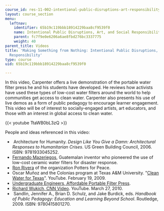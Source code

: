 ```yaml
---
course_id: res-11-002-intentional-public-disruptions-art-responsibility-and-pedagogy-fall-2017
layout: course_section
menu:
  leftnav:
    identifier: 65b19c119bbb18914229baa8cf9539f0
    name: Intentional Public Disruptions, Art, and Social Responsibility
    parent: fc7f9e0e6206a6ae8fbd276bc3337775
    weight: 40
parent_title: Videos
title: 'Making Something from Nothing: Intentional Public Disruptions, Art, and Social
  Responsibility'
type: course
uid: 65b19c119bbb18914229baa8cf9539f0

---
```


In this video, Carpenter offers a live demonstration of the portable water filter press he and his students have developed. He reviews how activists have used these types of low-cost water filters around the world to help communities get access to clean water. Carpenter also presents his use of live demos as a form of public pedagogy to encourage learner engagement. This video will be of interest to socially-engaged artists, art educators, and those with an interest in global access to clean water.

{{< youtube TtaWB0bL3zQ >}} 

People and ideas referenced in this video:

*    Architecture for Humanity. _Design Like You Give a Damn: Architectural Responses to Humanitarian Crises_. US Green Building Council, 2006. ISBN: 9781933045252. 
*   [Fernando Mazeriegos](https://en.wikipedia.org/wiki/Fernando_Mazariegos), Guatemalan inventor who pioneered the use of low-cost ceramic water filters for disaster response.
*   [Ron Rivera](http://pottersforpeace.org/?page_id=645) of the organization Potters for Peace.
*   Oscar Muñoz and the Colonias program at Texas A&M University. "[Clean Water for Texas](https://www.youtube.com/watch?v=H0rkB4ObWlc&feature=youtu.be)". YouTube. February 19, 2009.  
*   [Undergraduate Engineers, Affordable Portable Filter Press](http://sites.psu.edu/reservoirstudio/2014/05/03/introducing-the-affordable-portable-filter-press/).
*   [Richard Wukich, CNN Video](https://youtu.be/_viaZH3puIQ). YouTube. March 27, 2010. 
*    Sandlin, Jennifer A., Brian D. Schulz, and Jake Burdick, eds. _Handbook of Public Pedagogy: Education and Learning Beyond School_. Routledge, 2009. ISBN: 9780415801270.